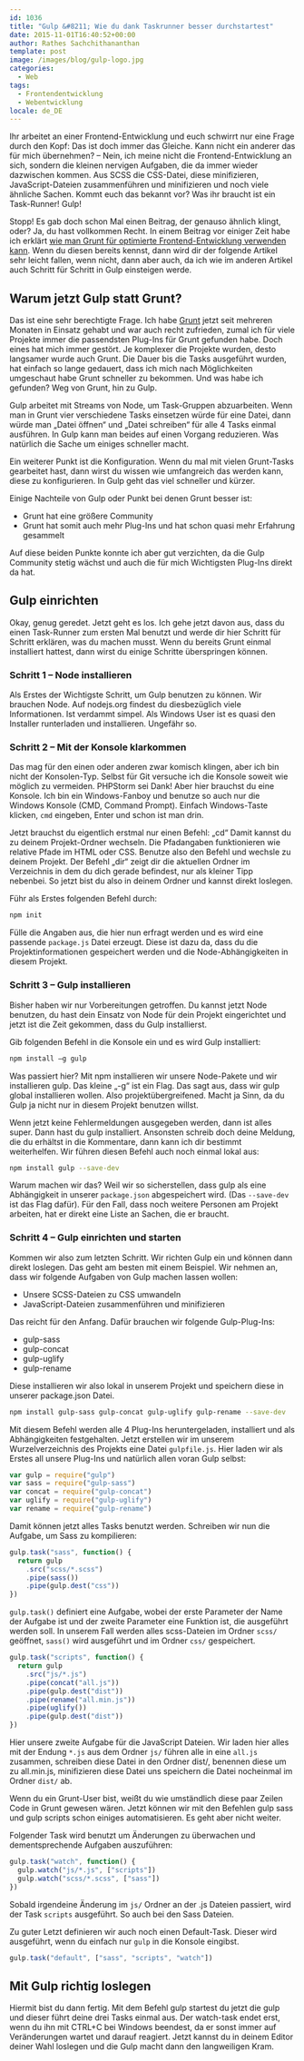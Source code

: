 ```yaml
---
id: 1036
title: "Gulp &#8211; Wie du dank Taskrunner besser durchstartest"
date: 2015-11-01T16:40:52+00:00
author: Rathes Sachchithananthan
template: post
image: /images/blog/gulp-logo.jpg
categories:
  - Web
tags:
  - Frontendentwicklung
  - Webentwicklung
locale: de_DE
---
```


Ihr arbeitet an einer Frontend-Entwicklung und euch schwirrt nur eine Frage durch den Kopf: Das ist doch immer das Gleiche. Kann nicht ein anderer das für mich übernehmen? – Nein, ich meine nicht die Frontend-Entwicklung an sich, sondern die kleinen nervigen Aufgaben, die da immer wieder dazwischen kommen. Aus SCSS die CSS-Datei, diese minifizieren, JavaScript-Dateien zusammenführen und minifizieren und noch viele ähnliche Sachen. Kommt euch das bekannt vor? Was ihr braucht ist ein Task-Runner! Gulp!

<!--more-->

Stopp! Es gab doch schon Mal einen Beitrag, der genauso ähnlich klingt, oder? Ja, du hast vollkommen Recht. In einem Beitrag vor einiger Zeit habe ich erklärt [wie man Grunt für optimierte Frontend-Entwicklung verwenden kann](https://web-und-die-welt.de/2015/06/grunt-fuer-optimierte-frontend-entwicklung/). Wenn du diesen bereits kennst, dann wird dir der folgende Artikel sehr leicht fallen, wenn nicht, dann aber auch, da ich wie im anderen Artikel auch Schritt für Schritt in Gulp einsteigen werde.

## Warum jetzt Gulp statt Grunt?

Das ist eine sehr berechtigte Frage. Ich habe [Grunt](http://gruntjs.com) jetzt seit mehreren Monaten in Einsatz gehabt und war auch recht zufrieden, zumal ich für viele Projekte immer die passendsten Plug-Ins für Grunt gefunden habe. Doch eines hat mich immer gestört. Je komplexer die Projekte wurden, desto langsamer wurde auch Grunt. Die Dauer bis die Tasks ausgeführt wurden, hat einfach so lange gedauert, dass ich mich nach Möglichkeiten umgeschaut habe Grunt schneller zu bekommen. Und was habe ich gefunden? Weg von Grunt, hin zu Gulp.

Gulp arbeitet mit Streams von Node, um Task-Gruppen abzuarbeiten. Wenn man in Grunt vier verschiedene Tasks einsetzen würde für eine Datei, dann würde man „Datei öffnen“ und „Datei schreiben“ für alle 4 Tasks einmal ausführen. In Gulp kann man beides auf einen Vorgang reduzieren. Was natürlich die Sache um einiges schneller macht.

Ein weiterer Punkt ist die Konfiguration. Wenn du mal mit vielen Grunt-Tasks gearbeitet hast, dann wirst du wissen wie umfangreich das werden kann, diese zu konfigurieren. In Gulp geht das viel schneller und kürzer.

Einige Nachteile von Gulp oder Punkt bei denen Grunt besser ist:

- Grunt hat eine größere Community
- Grunt hat somit auch mehr Plug-Ins und hat schon quasi mehr Erfahrung gesammelt

Auf diese beiden Punkte konnte ich aber gut verzichten, da die Gulp Community stetig wächst und auch die für mich Wichtigsten Plug-Ins direkt da hat.

## Gulp einrichten

Okay, genug geredet. Jetzt geht es los. Ich gehe jetzt davon aus, dass du einen Task-Runner zum ersten Mal benutzt und werde dir hier Schritt für Schritt erklären, was du machen musst. Wenn du bereits Grunt einmal installiert hattest, dann wirst du einige Schritte überspringen können.

### Schritt 1 – Node installieren

Als Erstes der Wichtigste Schritt, um Gulp benutzen zu können. Wir brauchen Node. Auf nodejs.org findest du diesbezüglich viele Informationen. Ist verdammt simpel. Als Windows User ist es quasi den Installer runterladen und installieren. Ungefähr so.

### Schritt 2 – Mit der Konsole klarkommen

Das mag für den einen oder anderen zwar komisch klingen, aber ich bin nicht der Konsolen-Typ. Selbst für Git versuche ich die Konsole soweit wie möglich zu vermeiden. PHPStorm sei Dank! Aber hier brauchst du eine Konsole. Ich bin ein Windows-Fanboy und benutze so auch nur die Windows Konsole (CMD, Command Prompt). Einfach Windows-Taste klicken, `cmd` eingeben, Enter und schon ist man drin.

Jetzt brauchst du eigentlich erstmal nur einen Befehl: „cd“ Damit kannst du zu deinem Projekt-Ordner wechseln. Die Pfadangaben funktionieren wie relative Pfade im HTML oder CSS. Benutze also den Befehl und wechsle zu deinem Projekt. Der Befehl „dir“ zeigt dir die aktuellen Ordner im Verzeichnis in dem du dich gerade befindest, nur als kleiner Tipp nebenbei. So jetzt bist du also in deinem Ordner und kannst direkt loslegen.

Führ als Erstes folgenden Befehl durch:

```bash
npm init
```

Fülle die Angaben aus, die hier nun erfragt werden und es wird eine passende `package.js` Datei erzeugt. Diese ist dazu da, dass du die Projektinformationen gespeichert werden und die Node-Abhängigkeiten in diesem Projekt.

### Schritt 3 – Gulp installieren

Bisher haben wir nur Vorbereitungen getroffen. Du kannst jetzt Node benutzen, du hast dein Einsatz von Node für dein Projekt eingerichtet und jetzt ist die Zeit gekommen, dass du Gulp installierst.

Gib folgenden Befehl in die Konsole ein und es wird Gulp installiert:

```bash
npm install –g gulp
```

Was passiert hier? Mit npm installieren wir unsere Node-Pakete und wir installieren gulp. Das kleine „-g“ ist ein Flag. Das sagt aus, dass wir gulp global installieren wollen. Also projektübergreifened. Macht ja Sinn, da du Gulp ja nicht nur in diesem Projekt benutzen willst.

Wenn jetzt keine Fehlermeldungen ausgegeben werden, dann ist alles super. Dann hast du gulp installiert. Ansonsten schreib doch deine Meldung, die du erhältst in die Kommentare, dann kann ich dir bestimmt weiterhelfen. Wir führen diesen Befehl auch noch einmal lokal aus:

```bash
npm install gulp --save-dev
```

Warum machen wir das? Weil wir so sicherstellen, dass gulp als eine Abhängigkeit in unserer `package.json` abgespeichert wird. (Das `--save-dev` ist das Flag dafür). Für den Fall, dass noch weitere Personen am Projekt arbeiten, hat er direkt eine Liste an Sachen, die er braucht.

### Schritt 4 – Gulp einrichten und starten

Kommen wir also zum letzten Schritt. Wir richten Gulp ein und können dann direkt loslegen. Das geht am besten mit einem Beispiel. Wir nehmen an, dass wir folgende Aufgaben von Gulp machen lassen wollen:

- Unsere SCSS-Dateien zu CSS umwandeln
- JavaScript-Dateien zusammenführen und minifizieren

Das reicht für den Anfang. Dafür brauchen wir folgende Gulp-Plug-Ins:

- gulp-sass
- gulp-concat
- gulp-uglify
- gulp-rename

Diese installieren wir also lokal in unserem Projekt und speichern diese in unserer package.json Datei.

```bash
npm install gulp-sass gulp-concat gulp-uglify gulp-rename --save-dev
```

Mit diesem Befehl werden alle 4 Plug-Ins heruntergeladen, installiert und als Abhängigkeiten festgehalten. Jetzt erstellen wir im unserem Wurzelverzeichnis des Projekts eine Datei `gulpfile.js`. Hier laden wir als Erstes all unsere Plug-Ins und natürlich allen voran Gulp selbst:

```javascript
var gulp = require("gulp")
var sass = require("gulp-sass")
var concat = require("gulp-concat")
var uglify = require("gulp-uglify")
var rename = require("gulp-rename")
```

Damit können jetzt alles Tasks benutzt werden. Schreiben wir nun die Aufgabe, um Sass zu kompilieren:

```javascript
gulp.task("sass", function() {
  return gulp
    .src("scss/*.scss")
    .pipe(sass())
    .pipe(gulp.dest("css"))
})
```

`gulp.task()` definiert eine Aufgabe, wobei der erste Parameter der Name der Aufgabe ist und der zweite Parameter eine Funktion ist, die ausgeführt werden soll. In unserem Fall werden alles scss-Dateien im Ordner `scss/` geöffnet, `sass()` wird ausgeführt und im Ordner `css/` gespeichert.

```javascript
gulp.task("scripts", function() {
  return gulp
    .src("js/*.js")
    .pipe(concat("all.js"))
    .pipe(gulp.dest("dist"))
    .pipe(rename("all.min.js"))
    .pipe(uglify())
    .pipe(gulp.dest("dist"))
})
```

Hier unsere zweite Aufgabe für die JavaScript Dateien. Wir laden hier alles mit der Endung `*.js` aus dem Ordner `js/` führen alle in eine `all.js` zusammen, schreiben diese Datei in den Ordner dist/, benennen diese um zu all.min.js, minifizieren diese Datei uns speichern die Datei nocheinmal im Ordner `dist/` ab.

Wenn du ein Grunt-User bist, weißt du wie umständlich diese paar Zeilen Code in Grunt gewesen wären. Jetzt können wir mit den Befehlen gulp sass und gulp scripts schon einiges automatisieren. Es geht aber nicht weiter.

Folgender Task wird benutzt um Änderungen zu überwachen und dementsprechende Aufgaben auszuführen:

```javascript
gulp.task("watch", function() {
  gulp.watch("js/*.js", ["scripts"])
  gulp.watch("scss/*.scss", ["sass"])
})
```

Sobald irgendeine Änderung im `js/` Ordner an der .js Dateien passiert, wird der Task `scripts` ausgeführt. So auch bei den Sass Dateien.

Zu guter Letzt definieren wir auch noch einen Default-Task. Dieser wird ausgeführt, wenn du einfach nur `gulp` in die Konsole eingibst.

```javascript
gulp.task("default", ["sass", "scripts", "watch"])
```

## Mit Gulp richtig loslegen

Hiermit bist du dann fertig. Mit dem Befehl gulp startest du jetzt die gulp und dieser führt deine drei Tasks einmal aus. Der watch-task endet erst, wenn du ihn mit CTRL+C bei Windows beendest, da er sonst immer auf Veränderungen wartet und darauf reagiert. Jetzt kannst du in deinem Editor deiner Wahl loslegen und die Gulp macht dann den langweiligen Kram.
